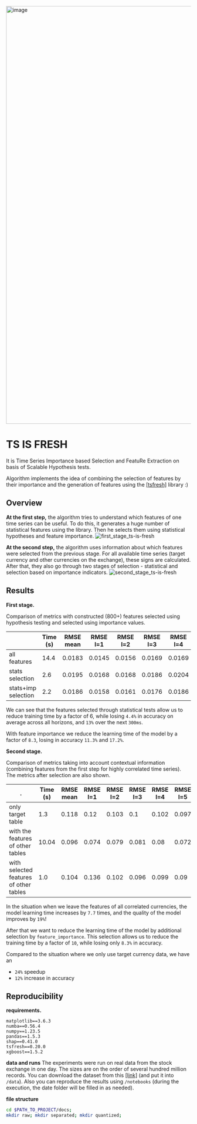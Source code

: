 <img width="1139" alt="image" src="https://user-images.githubusercontent.com/58306690/214125963-d325c142-ab10-4cbc-a60a-862ca911343a.png">


# TS IS FRESH

It is Time Series Importance based Selection and FeatuRe Extraction on basis of Scalable Hypothesis tests. 

Algorithm implements the 
idea of combining the selection of features by their importance and the generation of features using the [[tsfresh]](https://github.com/blue-yonder/tsfresh) library :)


## Overview 

**At the first step,** the algorithm tries to understand which features of one time series can be useful.
To do this, it generates a huge number of statistical features using the library. Then he selects them using statistical hypotheses and feature importance.
![first_stage_ts-is-fresh](https://user-images.githubusercontent.com/58306690/213933487-bb2b0480-cd81-4bd1-add0-1669e35cda35.svg)


**At the second step,** the algorithm uses information about which features were selected from the previous stage. 
For all available time series (target currency and other currencies on the exchange), these signs are calculated. 
After that, they also go through two stages of selection - statistical and selection based on importance indicators.
![second_stage_ts-is-fresh](https://user-images.githubusercontent.com/58306690/213933493-de89a076-dd81-495d-a374-bff49600cd77.svg)

## Results

**First stage.**

Comparison of metrics with constructed (800+) features selected using hypothesis testing and selected using importance values.


|                   |Time (s)|RMSE mean|RMSE l=1|RMSE l=2|RMSE l=3|RMSE l=4|RMSE l=5|RMSE l=6|RMSE l=7|RMSE l=8|RMSE l=9|RMSE l=10|
|-------------------|--------|---------|--------|--------|--------|--------|--------|--------|--------|--------|--------|---------|
|all features       |14.4    |0.0183   |0.0145  |0.0156  |0.0169  |0.0169  |0.0175  |0.0185  |0.02    |0.0197  |0.0215  |0.0219   |
|stats selection    |2.6     |0.0195   |0.0168  |0.0168  |0.0186  |0.0204  |0.0202  |0.0202  |0.0202  |0.0202  |0.0208  |0.0212   |
|stats+imp selection|2.2     |0.0186   |0.0158  |0.0161  |0.0176  |0.0186  |0.0188  |0.0193  |0.019   |0.0192  |0.0204  |0.0212   |

We can see that the features selected through statistical tests allow us to reduce training time by a factor of 6, while losing `4.4%` in
accuracy on average across all horizons, and `13%` over the next `300ms`.

With feature importance we reduce the learning time of the model by a factor of `8.3`, losing in accuracy `11.3%` and `17.2%`.


**Second stage.**

Comparison of metrics taking into account contextual information (combining features from the first step for highly correlated time series). 
The metrics after selection are also shown.

|.                  |Time (s)|RMSE mean|RMSE l=1|RMSE l=2|RMSE l=3|RMSE l=4|RMSE l=5|RMSE l=6|RMSE l=7|RMSE l=8|RMSE l=9|RMSE l=10|RMSE l=11|RMSE l=12|RMSE l=13|RMSE l=14|RMSE l=15|RMSE l=16|RMSE l=17|RMSE l=18|RMSE l=19|RMSE l=20|
|-------------------|--------|---------|--------|--------|--------|--------|--------|--------|--------|--------|--------|---------|---------|---------|---------|---------|---------|---------|---------|---------|---------|---------|
|only target table  |1.3     |0.118    |0.12    |0.103   |0.1     |0.102   |0.097   |0.116   |0.12    |0.123   |0.124   |0.128    |0.124    |0.128    |0.127    |0.125    |0.123    |0.12     |0.12     |0.119    |0.117    |0.116    |
|with the features of other tables|10.04   |0.096    |0.074   |0.079   |0.081   |0.08    |0.072   |0.103   |0.103   |0.106   |0.103   |0.102    |0.101    |0.106    |0.105    |0.106    |0.103    |0.101    |0.102    |0.101    |0.099    |0.098    |
|with selected features of other tables|1.0     |0.104    |0.136   |0.102   |0.096   |0.099   |0.09    |0.1     |0.101   |0.104   |0.104   |0.103    |0.104    |0.108    |0.11     |0.109    |0.108    |0.105    |0.106    |0.104    |0.102    |0.1      |


In the situation when we leave the features of all correlated currencies, the model learning time increases by `7.7` times, and the quality of the model
improves by `19%`!

After that we want to reduce the learning time of the model by additional selection by `feature_importance`. This selection allows us to reduce the
training time by a factor of `10`, while losing only `8.3%` in accuracy.

Compared to the situation where we only use target currency data, we have an

- `24%` speedup
- `12%` increase in accuracy


## Reproducibility


**requirements.**
```
matplotlib==3.6.3
numba==0.56.4
numpy==1.23.5
pandas==1.5.3
shap==0.41.0
tsfresh==0.20.0
xgboost==1.5.2
```
**data and runs**
The experiments were run on real data from the stock exchange in one day. The sizes are on the order of several hundred million records.
You can download the dataset from this [[link]](https://drive.google.com/file/d/10cPodvJYP7MEM_6XfAMF99YiDlDxv8wL/view) (and put it into `/data`). Also you can reproduce the results using `/notebooks` (during the execution, the date folder
will be filled in as needed).

**file structure**
```bash
cd $PATH_TO_PROJECT/docs;
mkdir raw; mkdir separated; mkdir quantized;
```
